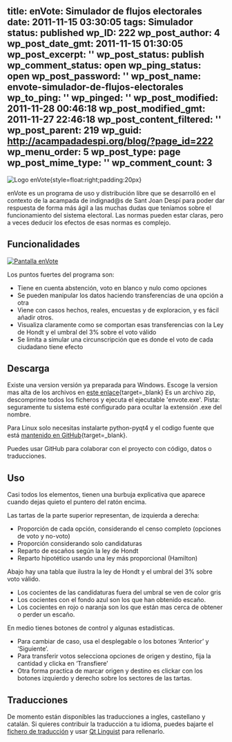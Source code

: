 title: enVote: Simulador de flujos electorales
date: 2011-11-15 03:30:05
tags: Simulador
status: published
wp_ID: 222
wp_post_author: 4
wp_post_date_gmt: 2011-11-15 01:30:05
wp_post_excerpt: ''
wp_post_status: publish
wp_comment_status: open
wp_ping_status: open
wp_post_password: ''
wp_post_name: envote-simulador-de-flujos-electorales
wp_to_ping: ''
wp_pinged: ''
wp_post_modified: 2011-11-28 00:46:18
wp_post_modified_gmt: 2011-11-27 22:46:18
wp_post_content_filtered: ''
wp_post_parent: 219
wp_guid: http://acampadadespi.org/blog/?page_id=222
wp_menu_order: 5
wp_post_type: page
wp_post_mime_type: ''
wp_comment_count: 3
---

![Logo enVote]({static}/images/envote.png){style=float:right;padding:20px}

enVote es un programa de uso y distribución libre
que se desarrolló en el contexto de
la acampada de indignad@s de Sant Joan Despí
para poder dar respuesta de forma 
más ágil a las muchas dudas que teníamos sobre el 
funcionamiento del sistema electoral. Las normas 
pueden estar claras, pero a veces deducir los 
efectos de esas normas es complejo.

## Funcionalidades

[![Pantalla enVote]({static}/images/envote-AbstencioMaxima.png)]({static}/images/envote-AbstencioMaxima.png)

Los puntos fuertes del programa son:

- Tiene en cuenta abstención, voto en blanco y nulo como opciones
- Se pueden manipular los datos haciendo transferencias de una opción a otra
- Viene con casos hechos, reales, encuestas y de exploracion, y es fácil añadir otros.
- Visualiza claramente como se comportan esas transferencias con la Ley de Hondt y el umbral del 3% sobre el voto válido
- Se limita a simular una circunscripción que es donde el voto de cada ciudadano tiene efecto

Descarga
--------

Existe una version versión ya preparada para Windows.
Escoge la version mas alta de los archivos en [este enlace]({filename}/pages/envote.md){target=_blank}
Es un archivo zip, descomprime todos los ficheros y
ejecuta el ejecutable 'envote.exe'.
Pista: seguramente tu sistema esté configurado para ocultar la extensión .exe del nombre.

Para Linux solo necesitas instalarte python-pyqt4 y
el codigo fuente que está [mantenido en GitHub][enVoteGitHub]{target=_blank}.

[enVoteGitHub]:https://github.com/vokimon/envote

Puedes usar GitHub para colaborar con el proyecto con
código, datos o traducciones.

Uso
---

Casi todos los elementos, tienen una burbuja explicativa
que aparece cuando dejas quieto el puntero del ratón encima.

Las tartas de la parte superior representan, de izquierda a derecha:

* Proporción de cada opción, considerando el censo completo (opciones de voto y no-voto)
* Proporción considerando solo candidaturas
* Reparto de escaños según la ley de Hondt
* Reparto hipotético usando una ley más proporcional (Hamilton)

Abajo hay una tabla que ilustra la ley de Hondt y el umbral del 3% sobre voto válido.

* Los cocientes de las candidaturas fuera del umbral se ven de color gris
* Los cocientes con el fondo azul son los que han obtenido escaño.
* Los cocientes en rojo o naranja son los que están mas cerca de obtener o perder un escaño.

En medio tienes botones de control y algunas estadísticas.

* Para cambiar de caso, usa el desplegable o los botones ‘Anterior’ y ‘Siguiente’.
* Para transferir votos selecciona opciones de origen y destino, fija la cantidad y clicka en ‘Transfiere’
* Otra forma practica de marcar origen y destino es clickar con los botones izquierdo y derecho sobre los sectores de las tartas.


Traducciones
------------

De momento están disponibles las traducciones a ingles,
castellano y catalán. Si quieres contribuir la traducción
a tu idioma, puedes bajarte el [fichero de traducción][TranslationFiles] y 
usar [Qt Linguist][QtLinguist] para rellenarlo.

[TranslationFiles]:https://github.com/vokimon/envote/tree/master/i18n
[QtLinguist]:http://qt-apps.org/content/show.php/Qt+Linguist+Download?content=89360


